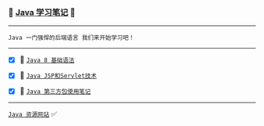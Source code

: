 ### :checkered_flag: [Java 学习笔记](#top) <b id="top"></b> :maple_leaf:

----
`Java 一门强悍的后端语言 我们来开始学习吧！`


-----

- [x] :maple_leaf: [`Java 8 基础语法`](https://github.com/kickgod/Rear-End/tree/master/Java/JavaBasic)
- [x] :maple_leaf: [`Java JSP和Servlet技术`](https://github.com/kickgod/Rear-End/tree/master/Java/JavaJSP)
- [x] :maple_leaf: [`Java 第三方包使用笔记`](https://github.com/kickgod/Rear-End/tree/master/Java/Java-third-party-ibrary)


-----
[`Java 资源网站`](http://www.java1234.com/) :white_check_mark:
